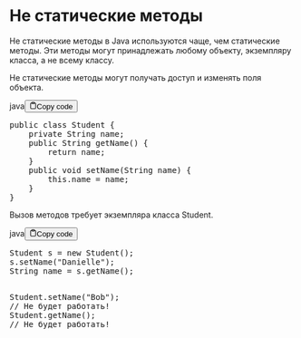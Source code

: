 <h1>Не статические методы</h1>
<p>Не статические методы в Java используются чаще, чем статические методы.
Эти методы могут принадлежать любому объекту, экземпляру класса, а не всему классу.</p>
<p>Не статические методы могут получать доступ и изменять поля объекта.</p>
<div class="code-element"><div class="lang-line"><text>java</text><button class="copy-button" id="code19741ef11b3dc62dc900dd60b744cbcfb" onclick="copyCode(code19741ef11b3dc62dc900dd60b744cbcf, code19741ef11b3dc62dc900dd60b744cbcfb)"><svg stroke="currentColor" fill="none" stroke-width="2" viewBox="0 0 24 24" stroke-linecap="round" stroke-linejoin="round" class="h-4 w-4" height="1em" width="1em" xmlns="http://www.w3.org/2000/svg"><path d="M16 4h2a2 2 0 0 1 2 2v14a2 2 0 0 1-2 2H6a2 2 0 0 1-2-2V6a2 2 0 0 1 2-2h2"></path><rect x="8" y="2" width="8" height="4" rx="1" ry="1"></rect></svg><text>Copy code</text></button></div><div class="code" id="code19741ef11b3dc62dc900dd60b744cbcf"><div class="highlight"><pre><span></span><span class="kd">public</span><span class="w"> </span><span class="kd">class</span> <span class="nc">Student</span><span class="w"> </span><span class="p">{</span>
<span class="w">    </span><span class="kd">private</span><span class="w"> </span><span class="n">String</span><span class="w"> </span><span class="n">name</span><span class="p">;</span>
<span class="w">    </span><span class="kd">public</span><span class="w"> </span><span class="n">String</span><span class="w"> </span><span class="nf">getName</span><span class="p">()</span><span class="w"> </span><span class="p">{</span>
<span class="w">        </span><span class="k">return</span><span class="w"> </span><span class="n">name</span><span class="p">;</span>
<span class="w">    </span><span class="p">}</span>
<span class="w">    </span><span class="kd">public</span><span class="w"> </span><span class="kt">void</span><span class="w"> </span><span class="nf">setName</span><span class="p">(</span><span class="n">String</span><span class="w"> </span><span class="n">name</span><span class="p">)</span><span class="w"> </span><span class="p">{</span>
<span class="w">        </span><span class="k">this</span><span class="p">.</span><span class="na">name</span><span class="w"> </span><span class="o">=</span><span class="w"> </span><span class="n">name</span><span class="p">;</span>
<span class="w">    </span><span class="p">}</span>
<span class="p">}</span>
</pre></div></div></div>

<p>Вызов методов требует экземпляра класса Student.</p>
<div class="code-element"><div class="lang-line"><text>java</text><button class="copy-button" id="code8e70a2b66d02b471bc549cfc775ad5b2b" onclick="copyCode(code8e70a2b66d02b471bc549cfc775ad5b2, code8e70a2b66d02b471bc549cfc775ad5b2b)"><svg stroke="currentColor" fill="none" stroke-width="2" viewBox="0 0 24 24" stroke-linecap="round" stroke-linejoin="round" class="h-4 w-4" height="1em" width="1em" xmlns="http://www.w3.org/2000/svg"><path d="M16 4h2a2 2 0 0 1 2 2v14a2 2 0 0 1-2 2H6a2 2 0 0 1-2-2V6a2 2 0 0 1 2-2h2"></path><rect x="8" y="2" width="8" height="4" rx="1" ry="1"></rect></svg><text>Copy code</text></button></div><div class="code" id="code8e70a2b66d02b471bc549cfc775ad5b2"><div class="highlight"><pre><span></span><span class="n">Student</span><span class="w"> </span><span class="n">s</span><span class="w"> </span><span class="o">=</span><span class="w"> </span><span class="k">new</span><span class="w"> </span><span class="n">Student</span><span class="p">();</span>
<span class="n">s</span><span class="p">.</span><span class="na">setName</span><span class="p">(</span><span class="s">&quot;Danielle&quot;</span><span class="p">);</span>
<span class="n">String</span><span class="w"> </span><span class="n">name</span><span class="w"> </span><span class="o">=</span><span class="w"> </span><span class="n">s</span><span class="p">.</span><span class="na">getName</span><span class="p">();</span>

<span class="n">Student</span><span class="p">.</span><span class="na">setName</span><span class="p">(</span><span class="s">&quot;Bob&quot;</span><span class="p">);</span><span class="w"> </span><span class="c1">// Не будет работать!</span>
<span class="n">Student</span><span class="p">.</span><span class="na">getName</span><span class="p">();</span><span class="w"> </span><span class="c1">// Не будет работать!</span>
</pre></div></div></div>
